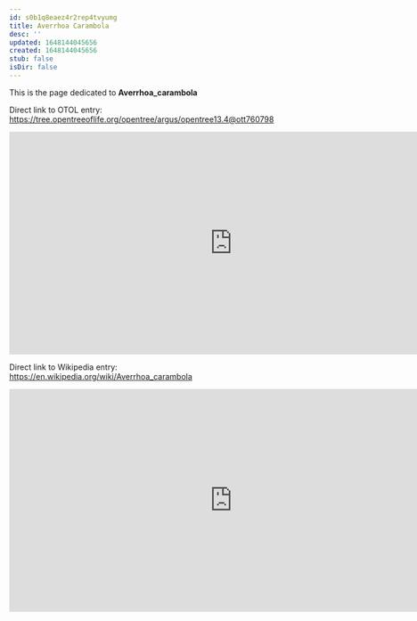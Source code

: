 ```yaml
---
id: s0b1q8eaez4r2rep4tvyumg
title: Averrhoa Carambola
desc: ''
updated: 1648144045656
created: 1648144045656
stub: false
isDir: false
---
```

This is the page dedicated to **Averrhoa_carambola**


Direct link to OTOL entry: https://tree.opentreeoflife.org/opentree/argus/opentree13.4@ott760798



<html>
    <body>
    <iframe src="https://tree.opentreeoflife.org/opentree/argus/opentree13.4@ott760798"
    width="800" height="400" frameborder="0" allowfullscreen> </iframe>
    </body>
</html>
    


Direct link to Wikipedia entry: https://en.wikipedia.org/wiki/Averrhoa_carambola



<html>
    <body>
    <iframe src="https://en.wikipedia.org/wiki/Averrhoa_carambola"
    width="800" height="400" frameborder="0" allowfullscreen> </iframe>
    </body>
</html>
    
